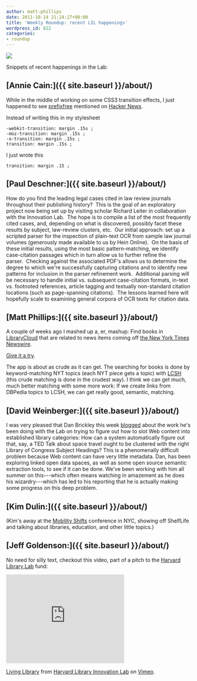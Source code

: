 ```yaml
---
author: matt-phillips
date: 2011-10-14 21:24:27+00:00
title: 'Weekly Roundup: recent LIL happenings'
wordpress_id: 822
categories:
- roundup
---
```


![](http://librarylab.law.harvard.edu/images/notebook_small.png)

Snippets of recent happenings in the Lab:

## [Annie Cain:]({{ site.baseurl }}/about/)

While in the middle of working on some CSS3 transition effects, I just happened to see [prefixfree](http://leaverou.github.com/prefixfree/) mentioned on [Hacker News](http://news.ycombinator.com/).

Instead of writing this in my stylesheet

    -webkit-transition: margin .15s ;
    -moz-transition: margin .15s ;
    -o-transition: margin .15s ;
    transition: margin .15s ;

I just wrote this

    transition: margin .15 ;

## [Paul Deschner:]({{ site.baseurl }}/about/)

How do you find the leading legal cases cited in law review journals throughout their publishing history?  This is the goal of an exploratory project now being set up by visiting scholar Richard Leiter in collaboration with the Innovation Lab.  The hope is to compile a list of the most frequently cited cases, and, depending on what is discovered, possibly facet these results by subject, law-review clusters, etc.  Our initial approach: set up a scripted parser for the inspection of plain-text OCR from sample law journal volumes (generously made available to us by Hein Online).  On the basis of these initial results, using the most basic pattern-matching, we identify case-citation passages which in turn allow us to further refine the parser.  Checking against the associated PDF's allows us to determine the degree to which we're successfully capturing citations and to identify new patterns for inclusion in the parser refinement work.  Additional parsing will be necessary to handle initial vs. subsequent case-citation formats, in-text vs. footnoted references, article tagging and textually non-standard citation locations (such as page-spanning citations).  The lessons learned here will hopefully scale to examining general corpora of OCR texts for citation data.

## [Matt Phillips:]({{ site.baseurl }}/about/)

A couple of weeks ago I mashed up a, er, mashup: Find books in [LibraryCloud](http://www.librarycloud.org) that are related to news items coming off [the New York Times Newswire](http://developer.nytimes.com/docs/read/times_newswire_api).

[Give it a try](http://librarylab.law.harvard.edu/projects/works-news/).

The app is about as crude as it can get. The searching for books is done by keyword-matching NYT topics (each NYT piece gets a topic) with [LCSH](http://www.loc.gov/aba/cataloging/subject/) (this crude matching is done in the crudest way). I think we can get much, much better matching with some more work: If we create links from DBPedia topics to LCSH, we can get really good, semantic, matching.

## [David Weinberger:]({{ site.baseurl }}/about/)

I was very pleased that Dan Brickley this week [blogged](http://danbri.org/words/2011/10/11/720) about the work he's been doing with the Lab on trying to figure out how to slot Web content into established library categories: How can a system automatically figure out that, say, a TED Talk about space travel ought to be clustered with the right Library of Congress Subject Headings? This is a phenomenally difficult problem because Web content can have very little metadata. Dan, has been exploring linked open data spaces, as well as some open source semantic extraction tools, to see if it can be done. We've been working with him all summer on this---which often means watching in amazement as he does his wizardry---which has led to his reporting that he is actually making some progress on this deep problem.

## [Kim Dulin:]({{ site.baseurl }}/about/)

(Kim's away at the [Mobility Shifts](http://mobilityshifts.org) conference in NYC, showing off ShelfLife and talking about libraries, education, and other little topics.)

## [Jeff Goldenson:]({{ site.baseurl }}/about/)

No need for silly text, checkout this video, part of a pitch to the [Harvard Library Lab](http://osc.hul.harvard.edu/liblab) fund:

<div class="embed-container"><iframe width="320" height="240" src="http://player.vimeo.com/video/29977114" frameborder="0" allowfullscreen></iframe></div>

[Living Library](http://vimeo.com/29977114) from [Harvard Library Innovation Lab](http://vimeo.com/user7144664) on [Vimeo](http://vimeo.com).
